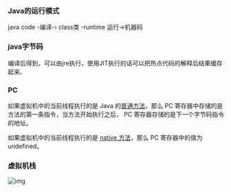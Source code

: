 ### Java的运行模式



java code -编译-› class类 -runtime 运行->机器码





### java字节码

编译后得到，可以由jre执行，使用JIT执行的话可以把热点代码的解释后结果缓存起来、



### PC

如果虚拟机中的当前线程执行的是 Java 的[普通方法](https://javabetter.cn/oo/method.html)，那么 PC 寄存器中存储的是方法的第一条指令，当方法开始执行之后， PC 寄存器存储的是下一个字节码指令的地址。

如果虚拟机中的当前线程执行的是 [native 方法](https://javabetter.cn/oo/native-method.html)，那么 PC 寄存器中的值为 undefined。



### 虚拟机栈

![img](./assets/how-run-java-code-20231031142106.png)